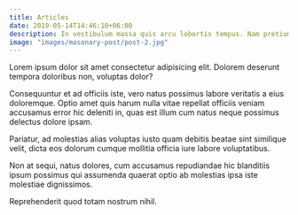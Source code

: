 ```yaml
---
title: Articles
date: 2019-05-14T14:46:10+06:00
description: In vestibulum massa quis arcu lobortis tempus. Nam pretium arcu in odio vulputate luctus.
image: "images/masonary-post/post-2.jpg"
---
```


Lorem ipsum dolor sit amet consectetur adipisicing elit. Dolorem deserunt tempora doloribus non, voluptas
dolor? 

Consequuntur et ad officiis iste, vero natus possimus labore veritatis a eius doloremque. Optio amet
quis harum nulla vitae repellat officiis veniam accusamus error hic deleniti in, quas est illum cum natus
neque possimus delectus dolore ipsam. 

Pariatur, ad molestias alias voluptas iusto quam debitis beatae sint
similique velit, dicta eos dolorum cumque mollitia officia iure labore voluptatibus. 

Non at sequi, natus dolores, cum accusamus repudiandae hic blanditiis ipsum possimus qui assumenda quaerat optio ab molestias ipsa
iste molestiae dignissimos. 

Reprehenderit quod totam nostrum nihil.
